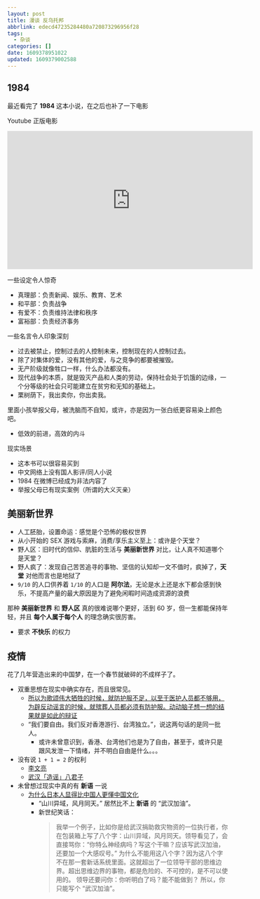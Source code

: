 ```yaml
---
layout: post
title: 漫谈 反乌托邦
abbrlink: edecd47235284480a720873296956f28
tags:
  - 杂谈
categories: []
date: 1609378951022
updated: 1609379002588
---
```


## 1984

最近看完了 **1984** 这本小说，在之后也补了一下电影

Youtube 正版电影

<iframe width="560" height="315" src="https://www.youtube.com/embed/S0WSCZx6R6M" frameborder="0" allow="accelerometer; autoplay; encrypted-media; gyroscope; picture-in-picture" allowfullscreen></iframe>

一些设定令人惊奇

- 真理部：负责新闻、娱乐、教育、艺术
- 和平部：负责战争
- 有爱不：负责维持法律和秩序
- 富裕部：负责经济事务

一些名言令人印象深刻

- 过去被禁止，控制过去的人控制未来，控制现在的人控制过去。
- 除了对集体的爱，没有其他的爱，与之竞争的都要被摧毁。
- 无产阶级就像牲口一样，什么办法都没有。
- 现代战争的本质，就是毁灭产品和人类的劳动，保持社会处于饥饿的边缘，一个分等级的社会只可能建立在贫穷和无知的基础上。
- 栗树荫下，我出卖你，你出卖我。

里面小孩举报父母，被洗脑而不自知，或许，亦是因为一张白纸更容易染上颜色吧。

- 低效的前进，高效的内斗

现实场景

- 这本书可以很容易买到
- 中文网络上没有国人影评/同人小说
- 1984 在微博已经成为非法内容了
- 举报父母已有现实案例（所谓的大义灭亲）

## 美丽新世界

- 人工胚胎，设置命运：感觉是个恐怖的极权世界
- 从小开始的 SEX 游戏与索麻，消费/享乐主义至上：或许是个天堂？
- 野人区：旧时代的信仰、肮脏的生活与 **美丽新世界** 对比，让人真不知道哪个是天堂？
- 野人疯了：发现自己苦苦追寻的事物、坚信的认知却一文不值时，疯掉了，**天堂** 对他而言也是地狱了
- `9/10` 的人口供养着 `1/10` 的人口是 **阿尔法**，无论是水上还是水下都会感到快乐，不提高产量的最大原因是为了避免闲暇时间造成资源的浪费

那种 **美丽新世界** 和 **野人区** 真的很难说哪个更好，活到 60 岁，但一生都能保持年轻，并且 **每个人属于每个人** 的理念确实很厉害。

- 要求 **不快乐** 的权力

## 疫情

花了几年营造出来的中国梦，在一个春节就破碎的不成样子了。

- 双重思想在现实中确实存在，而且很常见。
  - [所以为歌颂伟大牺牲的时候，就防护服不足，以至于医护人员都不够用，为辟反动谣言的时候，就殡葬人员都必须有防护服。动动脑子想一想的结果就是如此的辩证](https://twitter.com/LiYing_2015/status/1227363930504196096)
  - “我们要自由。我们反对香港游行、台湾独立。”，说这两句话的是同一批人。
    - 或许未曾意识到，香港、台湾他们也是为了自由，甚至于，或许只是跟风发泄一下情绪，并不明白自由是什么。。。
- 没有说 `1 + 1 = 2` 的权利
  - [李文亮](https://zh.wikipedia.org/wiki/%E6%9D%8E%E6%96%87%E4%BA%AE)
  - [武汉「造谣」八君子](https://zh.wikipedia.org/wiki/%E6%AD%A6%E6%BC%A2%E9%80%A0%E8%AC%A0%E5%85%AB%E5%90%9B%E5%AD%90)
- 未曾想过现实中真的有 **新语** 一说
  - [为什么日本人显得比中国人更懂中国文化](https://mp.weixin.qq.com/s/bS_8xCR2bxpwWKcoAeo4pw)
    - “山川异域，风月同天。” 居然比不上 **新语** 的 “武汉加油”。
    - 新世纪笑话：
      > 我举一个例子，比如你是给武汉捐助救灾物资的一位执行者，你在包装箱上写了八个字：山川异域，风月同天。领导看见了，会直接骂你：“你特么神经病吗？写这个干嘛？应该写武汉加油，还要加一个大感叹号。”
      > 为什么不能用这八个字？因为这八个字不在那一套新话系统里面。这就超出了一位领导干部的思维边界。超出思维边界的事物，都是危险的、不可控的，是不可以使用的。
      > 领导还要问你：你听明白了吗？能不能做到？
      > 所以，你只能写个 “武汉加油”。
